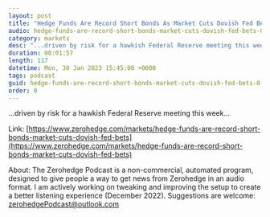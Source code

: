 ```yaml
---
layout: post
title: "Hedge Funds Are Record Short Bonds As Market Cuts Dovish Fed Bets"
audio: hedge-funds-are-record-short-bonds-market-cuts-dovish-fed-bets-0
category: markets
desc: "...driven by risk for a hawkish Federal Reserve meeting this week..."
duration: 00:01:57
length: 117
datetime: Mon, 30 Jan 2023 15:45:00 +0000
tags: podcast
guid: hedge-funds-are-record-short-bonds-market-cuts-dovish-fed-bets-0
order: 0
---
```

...driven by risk for a hawkish Federal Reserve meeting this week...

Link: [https://www.zerohedge.com/markets/hedge-funds-are-record-short-bonds-market-cuts-dovish-fed-bets](https://www.zerohedge.com/markets/hedge-funds-are-record-short-bonds-market-cuts-dovish-fed-bets)

About: The Zerohedge Podcast is a non-commercial, automated program, designed to give people a way to get news from Zerohedge in an audio format.  I am actively working on tweaking and improving the setup to create a better listening experience (December 2022).  Suggestions are welcome: [zerohedgePodcast@outlook.com](mailto:zerohedgePodcast@outlook.com)